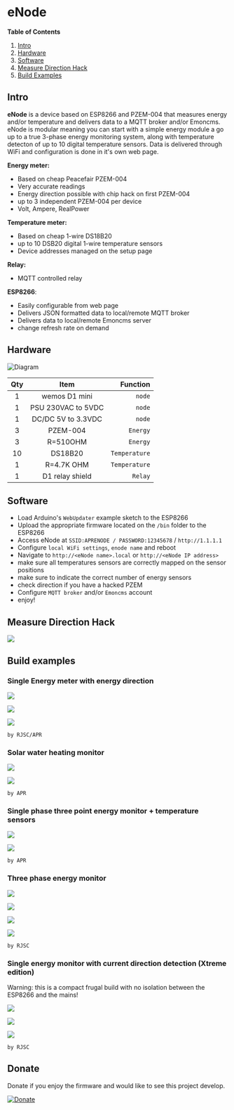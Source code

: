 # eNode



**Table of Contents**   
1. [Intro](#id1)
2. [Hardware](#id2)
3. [Software](#id3)
4. [Measure Direction Hack](#id4)
5. [Build Examples](#id5)


## Intro <a name="id1"></a>


**eNode** is a device based on ESP8266 and PZEM-004 that measures energy and/or temperature and delivers data to a MQTT broker and/or Emoncms. eNode is modular meaning you can start with a simple energy module a go up to a true 3-phase energy monitoring system, along with temperature detecton of up to 10 digital temperature sensors. Data is delivered through WiFi and configuration is done in it's own web page.


**Energy meter:**
  - Based on cheap Peacefair PZEM-004
  - Very accurate readings 
  - Energy direction possible with chip hack on first PZEM-004
  - up to 3 independent PZEM-004 per device
  - Volt, Ampere, RealPower

**Temperature meter:**
  - Based on cheap 1-wire DS18B20
  - up to 10 DSB20 digital 1-wire temperature sensors
  - Device addresses managed on the setup page

**Relay:**
  - MQTT controlled relay

**ESP8266**:
  - Easily configurable from web page
  - Delivers JSON formatted data to local/remote MQTT broker
  - Delivers data to local/remote Emoncms server
  - change refresh rate on demand





## Hardware <a name="id2"></a>

![Diagram](https://lh3.googleusercontent.com/e1DfGtuDOHP26ks97AbndyLBgnwTMQKkRq1iP9G3FVU9LVAItQy7oaT_N-G7u__ev1GwVheDQIT4FdfuTnYpeKXaBWdDkA-Hj8ABVrYQ7QMdZP-GNQVgKgIZV3G8cNY5jdXc4YkYQd31Ctxp7K26qBiDRz4ZabsLqoIqF-QRPAuusCwKpMDkOfXJpcTv5HSq1SGEhRiZfV27RDVZdenaQrf8q9VUYIf4BUmCWjhxIJC1U6ZtEUwBSjWuHwkXcHHz6rmBRi3fKQBbwzb-dS2X5vKwRFRTGck66H-jditREWfmHFMf6BCmInn1MypB31J1s-ZQw4ebJIZ6oqXXh0--bvhL2EViN4wZUSxpBGHI4pFWAHldrGt7cl5b3iP5ghdcrpyl_w1NgX3jell0uDbApxBli3oddDuJjr3MQ4tzG6eesagyHrXWTDTiqZRIb3pDDu4VGP2OkHRZExDRy51eAxpFR7kU23HwMWZw4Ci6SZus5xKCGuj209lCABqcidIjQKZ2Awd-2vVLVbmPZj4l4tqY5NSWbmggXl-4GVQazypX6jQOZ-DEINfM9rfzj-htv0cOkbhY2tOMi4pY2BtTZRiEv9_nZx-naJPWyDYqxS8sP8nqco0HUnkyBUIFP9x8XNTziEaPBNI6KZZIySMj9g4nM099wvj332Jgw2SMNg=w1369-h613-no)



Qty | Item | Function
:---: | :---: | ---:
1 | wemos D1 mini | `node`
1 | PSU 230VAC to 5VDC | `node`
1 | DC/DC 5V to 3.3VDC | `node`
3 | PZEM-004 | `Energy`
3 | R=510OHM | `Energy`
10 | DS18B20 | `Temperature`
1 |  R=4.7K OHM | `Temperature`
1| D1 relay shield|` Relay`


## Software <a name="id3"></a>

- Load Arduino's `WebUpdater` example sketch to the ESP8266
- Upload the appropriate firmware located on the `/bin` folder to the ESP8266
- Access eNode at `SSID:APRENODE / PASSWORD:12345678` / `http://1.1.1.1`
- Configure `local WiFi settings`, `enode name` and reboot
- Navigate to `http://<eNode name>.local` or `http://<eNode IP address>`
- make sure all temperatures sensors are correctly mapped on the sensor positions
- make sure to indicate the correct number of energy sensors
- check direction if you have a hacked PZEM
- Configure `MQTT broker` and/or `Emoncms` account
- enjoy!


## Measure Direction Hack <a name="id4"></a>

![](https://lh3.googleusercontent.com/7oKvPvdqY3lP6zBprZ33XxJ7tKCSPjcxN2w-OqwHl_1SzNu80wvdnXQUsuom1qUd44zljcSAKoW6R_QD6Fw6dyNdrQpZGyCAt7fK76CRAaeEPu2qT8z-xMeqMLAlgMNtwaDBF7miqPXhsgoQ-rWaterlj8KB61w-i8nbBX3sqG_NviRIJFRPZu4y5Mk5QQHA83q366xY_NipzpD8CfSDKwin57H3Htds_hMZ-07q1bP9mxqiQBRQqcq6nFyu7SyfzQPI7FPg7txX6qM7KTZdOb53coQP14PXP9ZpZgZd6tcLpuRveteLxfdhUHiUXz74R1f_4OeA_25O--yq3BcZT_W89wb5o-ZRAX4VKxyWw7SOmyMhGib1QK7HJxYOTOWC5yf9IasuEWV_vbtsjChd_gD7Al2RD4akmTF-P8RQy6oLgGEKNINEdbHCTc4NhU0PtUVe3b90hhll2i0vlXHoQQ_Dcv1H4UQkiork0te3gWIpN9IEScdoKep3nyKpx4NwDmuup3uilXumtjUWld5qL1ifNlgKCKj39EcPMyswWAbB7pGrEsRqt0L_xvEW9gpEuPkjH6MUEL-biGVslIl6hkCvgLHb1iIcVd2EOjmNMurGXLUkB2KS3h3Vw4LIQRWzvFUrmJfLbP9hZKorvSnoDPO2MfHhwYYeXgx2m2J11w=w800-h402-no)


## Build examples <a name="id5"></a>

### Single Energy meter with energy direction

![](https://lh3.googleusercontent.com/SBM5yHYrzJLQoWducXGPkJP71SLBFISQ5Ax2F3FiR5YQkcBkk9DWqZR7r-aBd-BZTT0_eq0TYaBDuSUKMblybQ1whlfn3Ab3sCUCO7kJJBTG1XEwTd10mAaM5Kt19AUJTuHebA=w950-h633-no)

![](https://lh3.googleusercontent.com/WklSgATVuYcM-uWvbv1qg55E02CUx65vQSYuu0rdVQBsc_ANtl6Y6VnednGCHvuDDJgTBmnBIoNl83vk3QXxfgnidPhTsvpPO1Nfrsi9RKvS4Sm8AGlZYS1ETrLe2WTAgLPpQQ=w1410-h737-no)


![](https://lh3.googleusercontent.com/sQ2G_MfHBDJgZtr_T6JmCbHzPJ0tjJ65jIqNFqcfjtzA-GOI7atpoX9LF5F_NyfGG5sIVLVW3Nkw8zpwZKXFduHe-lHJWSzEFdfq6-6qOtMNwXWco8yAiiEJuRivfRRX5k9SPA=w880-h282-no)

`by RJSC/APR`

### Solar water heating monitor


![](https://lh3.googleusercontent.com/tFdkEL8ua9Wu-ubJ4VFyz7GXtDTRZISQmi7aNZxGzFM9dd4C9nc-lPJ7kovtw_w76qnt8mhJZDld6FUdZHhbYR3bouUoOmFnFZkJbu6Rh54rfo9W-EXe-QJ2BJDxecN_b1-HZA=w1328-h984-no)

![](https://lh3.googleusercontent.com/Kjry__9ISTqjh2ymNkWo4btD8tX7F3stuvma9M4x7LwTNFgYzQmJqs2DiBaSt-pQffBzdvVn0nI350bkH2Aqf5yRAR9vJB3h2svWvKawNcxoNPndNSPwJWIe42NDbmDsqRYE08M12syY_pv3VL2G-PPUdXZyL_r6GJhh7iEqjDezaxl9XUeGF0C-X1hd9y4akavBKDe3x1xT68up4fHglX50_l_TwaPRCqHTwuepshVV3g_xHVBbBUXYxs4NbQx2tErrwVcrVc06Amq0Xr83xBYMaYryKFXGyLaUwywLwX6nKcr_E7pjjDc4HKWna7fptINRo2Kogf8YSM7B7FS8uqWZWj4PNQTM-MLdvERkYrDsJ59aRyHOM3zvodYx_slDjbMGSV729nK-kb0rnlKCJKJRXfCu9QzY1018_9JTrLhnrs7LUdj7Fi3H1ZNxpK1sll6PyvNQsjW9F7ay96g96UJS0nEMErjKvyz0o51kNf6hbr7TrYjSqanpGFAlLul7qiGtQN4qS4lbKXC3eYXnzYSXC4K_I3Q_dJBr69Pts08EzVOP7mi-EpeAWN9xfLinLKdoh5XTjeeG8xYyTPUV6usZgaobb_HFlQEpZCUhx9lwcjSTtBouWsaBVpsSNCkuG-6yxpKl9Vq1EMJ-XqV_Ibn2vaVTxCK52D354MRPVw=w485-h595-no)

`by APR`

### Single phase three point energy monitor + temperature sensors

![](https://lh3.googleusercontent.com/4TNofhn6XgbDWfB5Vy3fTMXBU3eEpPv2qGJiVXg1k4DyR8OhXb2wOtKr4gcQeAQeleT3dPNV570MK0fLHa-kvDiBpPCPHQ1jlnRBKeh3T-RfHlDuuAf3nAbqd7GbyfxLXktaCLOHvIaoJIxw0o1gRKzi8zrWWMfRKDp_w5OOR9E_Ef1yowT-bYkWTb8O1x2bqKBu7daBMgCKWSajoPW56bwUEElp0Pimn__CEJhloVevcrBVTbUvX2vT5eRQLaEzuvTROKQfC6l61Kbq5vJt9II_r3Fm93tIobBpjRM8qxEeMqzAtfvg7BwKWEmJrDm3m5KdPq6NxQMzqH7BsAbtotoalLiwUjF1K2GAqCDm480BRhQUqan4z-B6decHaWXQLtsFMyFh5-eusepbKKfI7bKsgj5StnvsV3N3nvQS2O0fgSi8zK3108sZEY-twaVZniZYedR79ZL3voSYmo_MW7FJ7h5RFXyswgGEgAr8bX2Xfi-I6wjTi4eQnswHMQaJ-rYFSrjEyni7zLfDID_Bv5G13PR63rlV0t8DUF-xwj4hSQzlnqvXMJnbflh2sbKkCSjsmZPPJIzkCHcxf2WURH2OeTVeaXtm7Btp2DsukpKweB2CTfTkaB4N_6oAwnWrqPrfVzG6a5Z6qtISHKcLM-J4iT7XSjnvOaEihi87dA=w648-h398-no)

![](https://lh3.googleusercontent.com/BZc7rxPkAizcA1MsoeSc3NuljXX6Rqzd766DGI7KEyPS6lk3bBi1ucrndeq2XFWTVcvZD72FCnDQ_jWR7vsf9b-HAef6bJuMdAJttUEG477DciE-uiFghomssKOI_40PhTXIjA=w433-h611-no)


`by APR`

### Three phase energy monitor

![](https://lh3.googleusercontent.com/lFx36pi3UEKvuJ2qYbtpFguBMdYHqDalrTyzYfMpJ6QEauFbN-FWTpCJb194URD0lFQuWnGRnPC9IVhM5hSQ8yW8yQG-qlcrPBA66at3fiLVNvpbyO8huPWIYGTkMBnIUtYm26PdR9uXiSEnjsl6J3pTGLOXD3ml4gpfDrUmTph6azpmuIuNogqD2aMiltb1xnjmrVW3IDMPG1lK0KD9EJCVmErBsmYO3THbocai0WbOm3nji5eVqjMjkVsnjNoq_8od44LKuXhRD6S3FyLAqMB2GhAaUMylOFMy1MYeswpV7-FJw6sxn5e6gVUjuuaassgb3GWwPzze9O-ix8DL3ow3HKpH5pxjQYOYonMsn6K4eaxno-wSZ3GFVay60ObxO_I9V-RbAVaF-ieE-dpDuLT7op7GzPBqxVaTbWEzweHOx6JiKF7nHEP6MrgxTVsdSkAHLDXw40UQI87A6i_EFgcIFeDXB6wZjHaYlRTB4G5hzbTIQXfr1oMywXrgVoNg-lMF1Hbzr8PgEdc1Fvtg_a4B4i8Tox6E8Ee9m8OVgw1mYuK419F-nFMuEBJt653Rfelz7v62tjP8Q1Evh7JaqDNR1K7sApte8ZGQa6a8c6ByLQwHckGxCVd8prbtLd_P8Zj8hNyJYykLXaHcxQ3f4LAbJzDnS46oUPKVWOXxDA=w480-h381-no)

![](https://lh3.googleusercontent.com/ub1PWoaaYFy7tjcKP3NMdjfcyy_1T3PzNMXWeNUh8XpMcnB6ppoux2o6ybINCb4YF8XOSAphxR3O-HAuFZyPVMpFlR26gftC5yqBesEXUbeBBvcPuQkCpGI4ImhlGNvRg_m8OSMk-2CEeb1wDeSex2sZFVybTSMVCFF0ratgtHhD9epSYo7Md6rKOOtR8SV6LqBSfAYKs2PjodtQtcLszY12ylb-NCLoY16C8IbbuLZuldwpNfwxwNEtC-55Uw9VtjsAD9dzvq-irZ3mqy67_wZcrr9Ba3PcNmUIolCeKH3Ry_ekCXQxMrn9nWhP8n70v14QbpR1aziz_AA6AsDeUHO8lunCqm24vMBvTeQNdQtcX0GkIiHel2F0WToG-pQCrgfuFMyIWGsGt13sPomGboG-IujlZO54pHCLRaJ-bQqArJtUP2TmK4V8lkNpKYEqL4XX_XK1IRpRqgT1X4UyhYEWZl6jFa6ADeu04gfg4iUS4OnU6Fsd6haVlp8jgq0nCm0c_rgZ50uGIzRNJjAIpZ5W48es9Srv1oHxDoQD6tCr60NMMRVPOOmjf-KCu1hWtSlrYn3Tp6TDLjI9LXhOhOqL_22RNCXkMU66JwiDXSMH-uoCmMPCMAGNCajNoBmUYvSLqzq45ZKzjAxlD8vBD79QBKptlcAn_e-jzTnR1g=w891-h635-no)

![](https://lh3.googleusercontent.com/SUtMuaYU9_C3L_J5VXKRoV2fLkUczk4VWAK_2BkKCeZveySMP-O4PEoQfYTDmTc43nil9ksVKdBbtjha8XoHf9IM3jX4muXXrghlTB1ynkGXtvvozB0KwNmbgyj4eRnWnqw9peWqxRMZABj9JrK1kGGYFE9ZvnnwFKE67_AycxmfGPepkMzeZRhMMdHIqfvkKvWynmy5cuIO9h5ADgGohU12Vowu8rLaJRkbKPfH6gQ4_Q_b4LcYZMJ-rcqfVG1OQcSr_ujL_DZzEjFp-IYaf1LCgKV1iOnYgqOmAJGR_13pU9VCijQSDh79NSgmFe4qQMk_5WqnwvHUR8REejvtnBPS5P8r_EGHO6s8NSbiZkeL0qppSdtgiFmgBy_ZGi8jhdN-fVDd83VaQY8ef1O5eTySVcSmW0dxyY3Sqj8i7trMEFXI9eRlPiZ1nK0OxpZqpmOGiwQnE2uqyO_8xstDdI2m0DcMa_r2anpgCGhtHBVExrtsEmGMDPaVxPwD8Qs1IDpKUaRLPs84aDwdWDnNMQBenOknIfgHP8ejUs-y2qzb9tZSKxbvFvtr0T6pucy8PVGK2zF3eN9M-pwvOXczWfWgQZaHdOroAkVuQuorKf0O1vSOMIBtng4-EHqeOqJ6NTSJXSP4HoK6FQCvU0iwrmNJr7xy8cZjmSZUQH_Atw=w472-h370-no)

![](https://lh3.googleusercontent.com/QeJ8_gS_vmSckQ2ZBuxvGNdT9uxHebwZyh364rR8FHZ3sgE6eujNlqYSh17tU7QitzIPzth_RtqV2tyLFnoq-_BQtpi-LL50eNbTqHphKlMxQh5xG7rPd_EwH4cyoz_E0b2d1iYBURK02n_uLU5wlgHnf62ou8vlJuOPQXtkhGTOSa2TI4yjJbd28SVJ9JxTYWnV6MSzD_9VzrmoQDelTw3cnSCSzI3w94WWsd0tdGuGCbkNClzOpsxJSL6FHArSmO0beChDl-OvW2VGb8FCRbK30v3fLIJdXdgtJOiRbj6-hFC5SGCcVW9Sl_4dpx19-k78MQryEiURxKDorgoJwIzx-rDmAOLA_yscJKjS09nMSgHunlyVPAX6uvgaD5XaH1d49AoArGhDe0gp_JlY-2R4cOoyf05p1gS2exxl2WN_YjQ18eQatBh1Kr0gq6whNqvlVUHdA9xzFtyvHaBxEOGZb02GhRgDr3waGkKuwcUT5rXbsAb-g7wEMcu_-M2-uvc2-xJC-Ya-GvYkIIDyLPCFltUy-54OE1YJKopCNo_U1ZUNYBXD7HEawd_BlMqZDU1SfFigiU7SKT6F3-95CtO8Ul1ZaK-Am4Y03IMSJgaR_VIJ0CwyDIB3LTVVD6KnSq8SJzUlLMHFDE7K68w72KpnWXfQkEypGe7THrEvAA=w1366-h584-no)



`by RJSC`





### Single energy monitor with current direction detection (Xtreme edition)

Warning: this is a compact frugal build with no isolation between the ESP8266 and the mains!

![](https://lh3.googleusercontent.com/zfVH0FW_7isSsE43hgIIo6f_JBsGgUXJCjxrxWLMo9KzeSGNXmJbXRO4RChQ1zv0pUpSGDVIzW3gx8e_N2TZf6j66NkIwnR4qVug30acyMBYPGMEUF1ar9Ci0hbgLZ6fg5D2MRU_DF9y-MaG_llzDVRl19ps4LB46WDk1M-UUd5KvY436vjlVwYPYPaIKdk6fVHm2JZNhST9ZDNntbOlfEtbIdEvYicy2oHPAQBEfSaMjf9eGmu25gXo_WEGvkmHto9O9tMzB-TmMHatnd_2SCe8ZILOp2jdOkt3AIDxnhF2Xb6QTZ9538DBG6-JK5r3Pj7W8y25ymSas8aMmABAn2mtC8qbI9IXEoxzgIZ01dNfGc_22I8cCs6Scq-ZH4vGY28awb01GOqBUb0_C8xYjLLskUdqw5QaWXRqiIe4m9nBR04XnIN_FyvXmSFc6X2uNwnQp21m0dHTebDJ1ISJb16l88E898zaz_DFmGrvJXQa8HM_j5BBrJAwfj72C54Ly0UeeGiI0joAWHoJUN71vnFCPml9xXQVn7KhUEjlkHbc8hlPWdgoo_rE8-hlyoswUdbUfKz5aqinh8MIAkxXFnz8GfJTX1amsAfeV6NM6awHoys6owQIPjQMyfkkpLwHEY2oCZ6SsAuGUQCcAnDiW2FW6TYSEOgv76it26hMAA=w782-h363-no)

![](https://lh3.googleusercontent.com/mMYq36Ngz_BdnH_Tc_D1jCMxPggqqar46_g5UEC1OIMj1TxcqbUo42uABXASkviCf-BxGsrGYiaJRexvZfFzlh4uxsM0jiOeKqV86nZtRlNJdAaXVJ9A_xzYIOi7sIl4dPjXgiQ7eIK_s34soG31cO8FIx1WucoC4XdQtDD6LqEoa31MztCHwKqSXh1vZC9mvCKYtvrktMi5FJ9dldUXNQ-K3EQCmXJZmKoQLEANr3P89PGg8cBoQKim8xPoNjhWIurOA3BCVv3-D5EDZqC7YiTauBQGyCE_h4KnIqDC3D_M-77w9k-ZT2YpFcALUzpNu1H2SWvxAyjUSJWxvgn6kOcKvrfMCKQvV9bKFMbIyTZVFg-z_HMdm3o16JAHdDUw-cCQjGVoffTwtUQ0Jm4nFKi92cez0abz2rxarfsUG1SEMBmXiURlIrtGJlKLA94ia9Q4CYeUi2AaS7yi_XK2MWCiPMD7wENgC_qqVw1b0pzK70quHQyoimmVpBgibCxDQT2Oywa7B-W5sOQsqbjLM17nnv9UvIbubx_NsJX7H1VUQOG1oGqaLCb3TBKlAi0oEOWXnszF2sBfFiof7LYpGz3oRSTs2x6tw_1NKLNkn6CXrKkRxwqK3dMRYJUW7x_gUaikC6cPqSrKLopSko32DVhdX5jrXZVIC-yHzEwtfg=w782-h348-no)

![](https://lh3.googleusercontent.com/v8S4-ADFeqpWfXBl0sVnBg0W3_lTEPHlxwk3R8cSesZJzsmoB7lOYjI1B-CLbNvr1PrIKuEotIOAbISVBfFGEk0c0O7BcypL5m8_0P_t9jv9j6ap1tJ6lvdtuBJJnRN27nkMnagQMKCCn24Xty61UQvvz1Ydtf1lZkHXew7_RbWIPMbhPvYCh8JrGM7wFLaxIT9ZpBPkaAhOe95YMYKozrMRlEunXybv4W4kqYP0oIeCrRw0N8LfbrlfbRklFZUTWak-EAELOwzbn5QDgHVrfmYqlGSnVsWURScK-WXomCyyaP06fCW0k4aQe7iIbTFktYkKDazrOSzSkwUXY5M5TbRZqhiMHDJAeihRkMt_X9o-5FeFC8LDPlmeeZgup66F1FJCcE4RxRwusxnQ86wvwh26Bc6a6BzXtWEaEouoiEU5zNyiU8KdEGrELJ8yDxiinwQEoeCPtI00aeySg9sKn3hi6eCoCkBHDx3SImiZ3aCESdcGHU5fypgerGp84aVUNw5O8cqaUdjhI5_r1jFQMcOEnqivfZ0bygEGSxsR0N5jg3x6hMazJRJLDzw4amDQZmvgcOtSzRy8ERYKPg_gWKJLhne6zT251-uXYRxpulYStXH-mH5XhYkXRJi7ZWfgq0Gfd4cnoAyrr0-j7GDbLDtL8TYLAa39zkB2up9Srw=w503-h398-no)


`by RJSC`



## Donate

Donate if you enjoy the firmware and would like to see this project develop.

[![Donate](https://img.shields.io/badge/Donate-PayPal-green.svg)](https://www.paypal.me/APREBELO)
